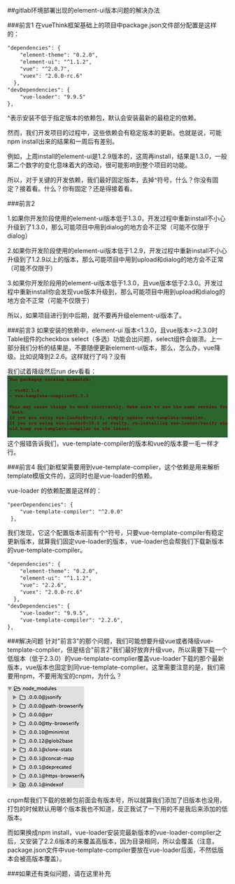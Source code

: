 ##gitlab环境部署出现的element-ui版本问题的解决办法

###前言1
在vueThink框架基础上的项目中package.json文件部分配置是这样的：

	"dependencies": {
	    "element-theme": "0.2.0",
	    "element-ui": "^1.1.2",
	    "vue": "^2.0.7",
	    "vuex": "2.0.0-rc.6"
	  },
	"devDependencies": {
		"vue-loader": "9.9.5" 
	},
	 	 
^表示安装不低于指定版本的依赖包，默认会安装最新的最稳定的依赖。

然而，我们开发项目的过程中，这些依赖会有稳定版本的更新。也就是说，可能npm install出来的结果和一周后有差别。

例如，上周install的element-ui是1.2.9版本的，这周再install，结果是1.3.0，一般第二个数字的变化意味着大的改动，很可能影响到整个项目的功能。

所以，对于关键的开发依赖，我们最好固定版本，去掉^符号，什么？你没有固定？接着看。什么？你有固定？还是得接着看。

###前言2

1.如果你开发阶段使用的element-ui版本低于1.3.0，开发过程中重新install不小心升级到了1.3.0，那么可能项目中用到dialog的地方会不正常（可能不仅限于dialog）

2.如果你开发阶段使用的element-ui版本低于1.2.9，开发过程中重新install不小心升级到了1.2.9以上的版本，那么可能项目中用到upload和dialog的地方会不正常（可能不仅限于）

3.如果你开发阶段用的element-ui版本低于1.3.0，且vue版本低于2.3.0。开发过程中重新install你会发现vue版本升级到，那么可能项目中用到upload和dialog的地方会不正常（可能不仅限于）

所以，如果项目进行到中后期，就不要再升级element-ui版本了。

###前言3
如果安装的依赖中，element-ui 版本<1.3.0，且vue版本>=2.3.0时Table组件的checkbox select（多选）功能会出问题，select组件会崩溃。上一部分我们分析的结果是，不要随便更新element-ui版本，那么，怎么办，vue降级。比如说降到2.2.6。这样就行了吗？没有
	
我们试着降级然后run dev看看：
![](element-ui版本问题/ele_1.png)
这个报错告诉我们，vue-template-compiler的版本和vue的版本要一毛一样才行。

###前言4
我们新框架需要用到vue-template-complier，这个依赖是用来解析template模版文件的，这同时也是vue-loader的依赖。

vue-loader 的依赖配置是这样的：

	"peerDependencies": {
	    "vue-template-compiler": "^2.0.0"
	 },
	 
我们发现，它这个配置版本前面有个^符号，只要vue-template-compiler有稳定更新版本，就算我们固定vue-loader的版本，vue-loader也会帮我们下载新版本的vue-template-compiler。


	"dependencies": {
	    "element-theme": "0.2.0",
	    "element-ui": "^1.1.2",
	    "vue": "2.2.6",
	    "vuex": "2.0.0-rc.6"
	  },
	"devDependencies": {
		"vue-loader": "9.9.5",
		"vue-template-compiler": "2.2.6",
	},

###解决问题
针对"前言3"的那个问题，我们可能想要升级vue或者降级vue-template-complier，但是结合"前言2"我们最好放弃升级vue，所以需要下载一个低版本（低于2.3.0）的vue-template-complier覆盖vue-loader下载的那个最新版本，vue版本也固定到同vue-template-complier。这里需要注意的是，我们需要用npm，不要用淘宝的cnpm，为什么？

![](element-ui版本问题/ele_2.png)

cnpm帮我们下载的依赖包前面会有版本号，所以就算我们添加了旧版本也没用，打包的时候默认用哪个版本我也不知道，反正我试了一下用的不是我后来添加的低版本。

而如果换成npm install，vue-loader安装完最新版本的vue-loader-complier之后，又安装了2.2.6版本的来覆盖高版本，因为目录相同，所以会覆盖（注意，package.json文件中vue-template-compiler要放在vue-loader后面，不然低版本会被高版本覆盖）。

###如果还有类似问题，请在这里补充


